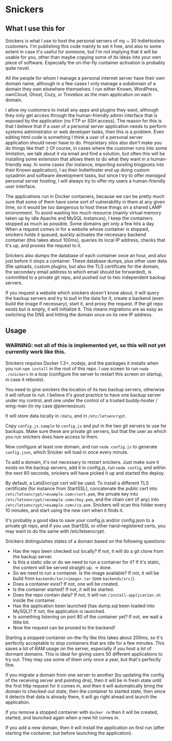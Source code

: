 # Snickers

## What I use this for

Snickers is what I use to host the personal servers of my ~ 30 IndieHosters customers.
I'm publishing this code mainly to set it free, and also to some extent in case it's useful for someone,
but I'm not implying that it will be usable for you, other than maybe
copying some of its ideas into your own piece of software. Especially the on-the-fly container activation is probably quite novel.

All the people for whom I manage a personal internet server
have their own domain name, although in a few cases I only manage a subdomain of a domain they own elsewhere themselves.
I run either Known, WordPress, ownCloud, Ghost, Cozy, or Trovebox as the main application on each domain.

I allow my customers to install any apps and plugins they want, although they only get access through the human-friendly admin
interface that is exposed by the application (no FTP or SSH access). The reason for this is that I believe that if a user of a
personal server application needs to perform systems administrator or web developer tasks, then this is a problem. Even editing html
code is something I think a user of a personal server application should never have to do. Proprietary silos also don't make you do
things like that! :) Of course, in cases where the customer runs into some limitation, we talk about it via email and find a solution,
but often this will be installing some extension that allows them to do what they want in a human-friendly way. In some cases (for
instance, importing existing blogposts into their Known application), I as their IndieHoster end up doing custom sysadmin and software
development tasks, but since I try to offer *managed* personal server hosting, I will always try to offer my users a human-friendly
user interface.

The applications run in Docker containers, because we can be pretty much sure that some of them have some sort of vulnerability
in them at any given time, so it would be too dangerous to host these things on a shared LAMP environment. To avoid wasting too much
resource (mainly virtual memory taken up by idle Apache and MySQL instances), I keep the containers stopped as much as possible. Some
domains get only a few hits a day. When a request comes in for a website whose container is stopped, snickers holds it queued,
quickly activates the necessary backend container (this takes about 100ms), queries its local IP address, checks that it's up, and proxies
the request to it.

Snickers also dumps the database of each container once an hour, and also just before it stops a container. These database dumps, plus
other user data (file uploads, custom plugins, but also the TLS certificate for the domain, the secondary email address to which email
should be forwarded), is committed to a private git repo, and pushed out to two independent backup servers.

If you request a website which snickers doesn't know about, it will query the backup servers and try to pull in the data for it, create
a backend (even build the image if necessary), start it, and proxy the request. If the git repo exists but is empty, it will initialize it.
This means migrations are as easy as switching the DNS and hitting the domain once on its new IP address.

## Usage

### WARNING: not all of this is implemented yet, so this will not yet currently work like this.

Snickers requires Docker 1.3+, nodejs, and the packages it installs when you run `npm install` in the root of this repo. I use screen to
run `node ./snickers` in a loop (configure the server to restart this screen on startup, in case it reboots).

You need to give snickers the location of its two backup servers, otherwise it will refuse to run. I believe it's good practice to have one backup server under my control, and one under the control of a trusted buddy-hoster / wing-man (in my case @pierreozoux).

It will store data locally in `/data`, and in `/etc/letsencrypt`.

Copy `config.js.sample` to `config.js` and put in the two git servers to use for backups. Make sure these are private git servers, but
that the user as which you run snickers does have access to them.

Now configure at least one domain, and run `node config.js` to generate `config.json`, which Snicker will load in once every minute.

To add a domain, it's not necessary to restart snickers. Just make sure it exists on the backup servers, add it in config.js,
run `node config`, and within the next 60 seconds, snickers will have picked it up and started the deploy.

By default, a LetsEncrypt cert will be used. To install a different TLS certificate (for instance from StartSSL),
concatenate the public cert into `/etc/letsencrypt/<example.com>/cert.pem`, the private key into
`/etc/letsencrypt/<example.com>/key.pem`, and the chain cert (if any) into
`/etc/letsencrypt/<example.com>/ca.pem`. Snickers will scan this folder every 10 minutes, and start using the new cert when it
finds it.

It's probably a good idea to save your config.js and/or config.json to a private git repo, and if you use StartSSL or other
hand-registered certs, you may want to do the same with /etc/letsencrypt.

Snickers distinguishes states of a domain based on the following questions:

* Has the repo been checked out locally? If not, it will do a git clone from the backup server.
* Is this a static site or do we need to run a container for it? If it's static, the content will be served straight up. -> done.
* So we need to run a container. Is the image available? If not, it will be build from `backends/tar/<image>.tar` (see `backends/src/`).
* Does a container exist? If not, one will be created.
* Is the container started? If not, it will be started.
* Does the repo contain data? If not, it will run `/install-application.sh` inside the container.
* Has the application been launched (has dump.sql been loaded into MySQL)? If not, the application is launched.
* Is something listening on port 80 of the container yet? If not, we wait a little bit.
* Now the request can be proxied to the backend!

Starting a stopped container on-the-fly like this takes about 200ms, so it's perfectly acceptable to stop containers that are idle
for a few minutes. This saves a lot of RAM usage on the server, especially if you host a lot of dormant domains. This is ideal for
giving users 50 different applications to try out. They may use some of them only once a year, but that's perfectly fine.

if you migrate a domain from one server to another (by updating the config of the receiving server and pointing dns),
then it will be in fresh state until the first http request for it comes in, and then it will automatically bring the domain to
checked-out state, then the container to started state, then since it detects that data is already there, it will go right ahead
and launch the application.

If you remove a stopped container with `docker rm` then it will be created, started, and launched again when a new hit comes in.

If you add a new domain, then it will install the application on first run (after starting the container, but before launching the
application).
